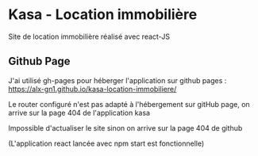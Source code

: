 
# Kasa - Location immobilière

Site de location immobilière réalisé avec react-JS



## Github Page

J'ai utilisé gh-pages pour héberger l'application sur github pages :
https://alx-gn1.github.io/kasa-location-immobiliere/

Le router configuré n'est pas adapté à l'hébergement sur gitHub page, on arrive sur la page 404 de l'application kasa

Impossible d'actualiser le site sinon on arrive sur la page 404 de github

(L'application react lancée avec npm start est fonctionnelle)

